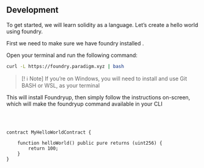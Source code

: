 ## Development 

To get started, we will learn solidity as a language.
Let’s create a hello world using foundry.

First we need to make sure  we have foundry installed .

Open your terminal and run the following command:
```bash
curl -L https://foundry.paradigm.xyz | bash
```

>[! ℹ️ Note]
> If you’re on Windows, you will need to install and use Git BASH or WSL, as your terminal


This will install Foundryup, then simply follow the instructions on-screen, which will make the foundryup command available in your CLI






​
```solidity

contract MyHelloWorldContract {

	function helloWorld() public pure returns (uint256) {
		return 100;
	}
}
```